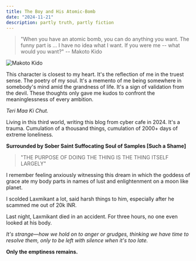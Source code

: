 ```yaml
---
title: The Boy and His Atomic-Bomb
date: "2024-11-21"
description: partly truth, partly fiction
---
```


> "When you have an atomic bomb, you can do anything you want. The funny part is ... I have no idea what I want. If you were me -- what would you want?" -- Makoto Kido


![Makoto Kido](https://i.imgur.com/TST5bZP.jpeg)




This character is closest to my heart. It's the reflection of me in the truest sense. The poetry of my soul. It's a memento of me being somewhere in somebody's mind amid the grandness of life. 
It's a sign of validation from the devil. These thoughts only gave me kudos to confront the meaninglessness of every ambition. 


*Teri Maa Ki Chut.*


Living in this third world, writing this blog from cyber cafe in 2024. It's a trauma. Cumulation of a thousand things, cumulation of 2000+ days of extreme loneliness.

**Surrounded by Sober Saint Suffocating Soul of Samples [Such a Shame]**

> "THE PURPOSE OF DOING THE THING IS THE THING ITSELF LARGELY"



I remember feeling anxiously witnessing this dream in which the goddess of grace ate my body parts in names of lust and enlightenment on a moon like planet. 




I scolded Laxmikant a lot, said harsh things to him, especially after he scammed me out of 20k INR. 

Last night, Laxmikant died in an accident. For three hours, no one even looked at his body.

*It's strange—how we hold on to anger or grudges, thinking we have time to resolve them, only to be left with silence when it's too late.*

**Only the emptiness remains.**

